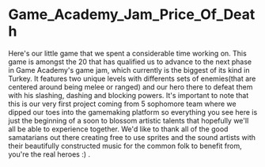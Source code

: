 # Game_Academy_Jam_Price_Of_Death
Here's our little game that we spent a considerable time working on. This game is amongst the 20 that has qualified us to advance to the next phase in Game Academy's game jam, which currently is the biggest of its kind in Turkey. It features two unique levels with differents sets of enemies(that are centered around being melee or ranged) and our hero there to defeat them with his slashing, dashing and blocking powers. It's important to note that this is our very first project coming from 5 sophomore team where we dipped our toes into the gamemaking platform so everything you see here is just the beginning of a soon to blossom artistic talents that hopefully we'll all be able to experience together. We'd like to thank all of the good samatarians out there creating free to use sprites and the sound artists with their beautifully constructed music for the common folk to benefit from, you're the real heroes :) .

